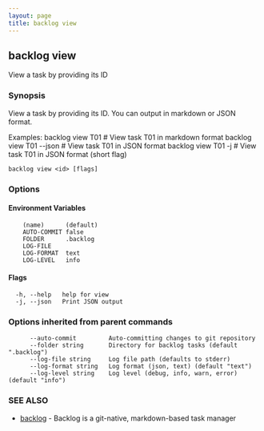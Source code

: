 ```yaml
---
layout: page
title: backlog view
---
```


## backlog view

View a task by providing its ID

### Synopsis

View a task by providing its ID. You can output in markdown or JSON format.

Examples:
  backlog view T01           # View task T01 in markdown format
  backlog view T01 --json    # View task T01 in JSON format
  backlog view T01 -j        # View task T01 in JSON format (short flag)

```
backlog view <id> [flags]
```


### Options

#### Environment Variables

```
	(name)		(default)
	AUTO-COMMIT	false
	FOLDER		.backlog
	LOG-FILE	
	LOG-FORMAT	text
	LOG-LEVEL	info
```

#### Flags


```
  -h, --help   help for view
  -j, --json   Print JSON output
```

### Options inherited from parent commands

```
      --auto-commit         Auto-committing changes to git repository
      --folder string       Directory for backlog tasks (default ".backlog")
      --log-file string     Log file path (defaults to stderr)
      --log-format string   Log format (json, text) (default "text")
      --log-level string    Log level (debug, info, warn, error) (default "info")
```

### SEE ALSO

* [backlog](backlog.md)	 - Backlog is a git-native, markdown-based task manager

